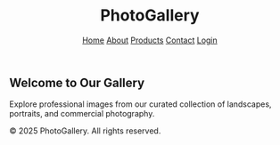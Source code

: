 <!DOCTYPE html>
<html lang="en">
<head>
  <meta charset="UTF-8" />
  <meta name="viewport" content="width=device-width, initial-scale=1.0"/>
  <title>PhotoGallery - Home</title>

  <!-- SEO Meta Tags -->
  <meta name="description" content="Explore our professional photo gallery with high-quality images and photography products.">
  <meta name="keywords" content="photo gallery, photography, professional photos, art prints, landscape">
  <meta name="author" content="Your Name or Brand">

  <!-- Open Graph / Facebook -->
  <meta property="og:title" content="PhotoGallery - Professional Photo Gallery">
  <meta property="og:description" content="A curated selection of professional photographs and art prints.">
  <meta property="og:url" content="https://yourusername.github.io/photo-gallery/">
  <meta property="og:image" content="https://yourusername.github.io/photo-gallery/preview.jpg">
  <meta name="twitter:card" content="summary_large_image">

  <!-- External Resources -->
  <link rel="stylesheet" href="style.css" />
</head>
<body>
  <header>
    <h1>PhotoGallery</h1>
    <nav>
      <a href="index.html">Home</a>
      <a href="about.html">About</a>
      <a href="products.html">Products</a>
      <a href="contact.html">Contact</a>
      <a href="login.html">Login</a>
    </nav>
  </header>

  <section class="container">
    <h2>Welcome to Our Gallery</h2>
    <p>Explore professional images from our curated collection of landscapes, portraits, and commercial photography.</p>
  </section>

  <footer>
    &copy; 2025 PhotoGallery. All rights reserved.
  </footer>
</body>
</html>

